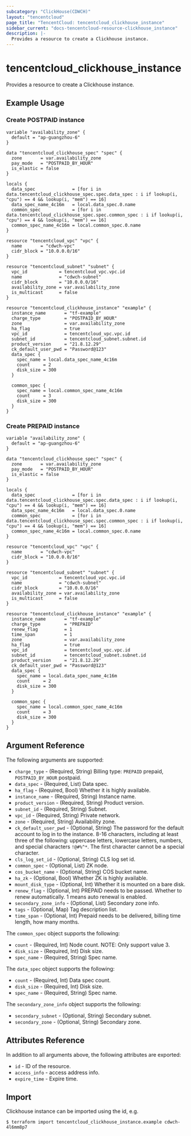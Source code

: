 ```yaml
---
subcategory: "ClickHouse(CDWCH)"
layout: "tencentcloud"
page_title: "TencentCloud: tencentcloud_clickhouse_instance"
sidebar_current: "docs-tencentcloud-resource-clickhouse_instance"
description: |-
  Provides a resource to create a Clickhouse instance.
---
```


# tencentcloud_clickhouse_instance

Provides a resource to create a Clickhouse instance.

## Example Usage

### Create POSTPAID instance

```hcl
variable "availability_zone" {
  default = "ap-guangzhou-6"
}

data "tencentcloud_clickhouse_spec" "spec" {
  zone       = var.availability_zone
  pay_mode   = "POSTPAID_BY_HOUR"
  is_elastic = false
}

locals {
  data_spec              = [for i in data.tencentcloud_clickhouse_spec.spec.data_spec : i if lookup(i, "cpu") == 4 && lookup(i, "mem") == 16]
  data_spec_name_4c16m   = local.data_spec.0.name
  common_spec            = [for i in data.tencentcloud_clickhouse_spec.spec.common_spec : i if lookup(i, "cpu") == 4 && lookup(i, "mem") == 16]
  common_spec_name_4c16m = local.common_spec.0.name
}

resource "tencentcloud_vpc" "vpc" {
  name       = "cdwch-vpc"
  cidr_block = "10.0.0.0/16"
}

resource "tencentcloud_subnet" "subnet" {
  vpc_id            = tencentcloud_vpc.vpc.id
  name              = "cdwch-subnet"
  cidr_block        = "10.0.0.0/16"
  availability_zone = var.availability_zone
  is_multicast      = false
}

resource "tencentcloud_clickhouse_instance" "example" {
  instance_name       = "tf-example"
  charge_type         = "POSTPAID_BY_HOUR"
  zone                = var.availability_zone
  ha_flag             = true
  vpc_id              = tencentcloud_vpc.vpc.id
  subnet_id           = tencentcloud_subnet.subnet.id
  product_version     = "21.8.12.29"
  ck_default_user_pwd = "Password@123"
  data_spec {
    spec_name = local.data_spec_name_4c16m
    count     = 2
    disk_size = 300
  }

  common_spec {
    spec_name = local.common_spec_name_4c16m
    count     = 3
    disk_size = 300
  }
}
```

### Create PREPAID instance

```hcl
variable "availability_zone" {
  default = "ap-guangzhou-6"
}

data "tencentcloud_clickhouse_spec" "spec" {
  zone       = var.availability_zone
  pay_mode   = "POSTPAID_BY_HOUR"
  is_elastic = false
}

locals {
  data_spec              = [for i in data.tencentcloud_clickhouse_spec.spec.data_spec : i if lookup(i, "cpu") == 4 && lookup(i, "mem") == 16]
  data_spec_name_4c16m   = local.data_spec.0.name
  common_spec            = [for i in data.tencentcloud_clickhouse_spec.spec.common_spec : i if lookup(i, "cpu") == 4 && lookup(i, "mem") == 16]
  common_spec_name_4c16m = local.common_spec.0.name
}

resource "tencentcloud_vpc" "vpc" {
  name       = "cdwch-vpc"
  cidr_block = "10.0.0.0/16"
}

resource "tencentcloud_subnet" "subnet" {
  vpc_id            = tencentcloud_vpc.vpc.id
  name              = "cdwch-subnet"
  cidr_block        = "10.0.0.0/16"
  availability_zone = var.availability_zone
  is_multicast      = false
}

resource "tencentcloud_clickhouse_instance" "example" {
  instance_name       = "tf-example"
  charge_type         = "PREPAID"
  renew_flag          = 1
  time_span           = 1
  zone                = var.availability_zone
  ha_flag             = true
  vpc_id              = tencentcloud_vpc.vpc.id
  subnet_id           = tencentcloud_subnet.subnet.id
  product_version     = "21.8.12.29"
  ck_default_user_pwd = "Password@123"
  data_spec {
    spec_name = local.data_spec_name_4c16m
    count     = 2
    disk_size = 300
  }

  common_spec {
    spec_name = local.common_spec_name_4c16m
    count     = 3
    disk_size = 300
  }
}
```

## Argument Reference

The following arguments are supported:

* `charge_type` - (Required, String) Billing type: `PREPAID` prepaid, `POSTPAID_BY_HOUR` postpaid.
* `data_spec` - (Required, List) Data spec.
* `ha_flag` - (Required, Bool) Whether it is highly available.
* `instance_name` - (Required, String) Instance name.
* `product_version` - (Required, String) Product version.
* `subnet_id` - (Required, String) Subnet.
* `vpc_id` - (Required, String) Private network.
* `zone` - (Required, String) Availability zone.
* `ck_default_user_pwd` - (Optional, String) The password for the default account to log in to the instance. 8-16 characters, including at least three of the following: uppercase letters, lowercase letters, numbers, and special characters `!@#%^*`. The first character cannot be a special character.
* `cls_log_set_id` - (Optional, String) CLS log set id.
* `common_spec` - (Optional, List) ZK node.
* `cos_bucket_name` - (Optional, String) COS bucket name.
* `ha_zk` - (Optional, Bool) Whether ZK is highly available.
* `mount_disk_type` - (Optional, Int) Whether it is mounted on a bare disk.
* `renew_flag` - (Optional, Int) PREPAID needs to be passed. Whether to renew automatically. 1 means auto renewal is enabled.
* `secondary_zone_info` - (Optional, List) Secondary zone info.
* `tags` - (Optional, Map) Tag description list.
* `time_span` - (Optional, Int) Prepaid needs to be delivered, billing time length, how many months.

The `common_spec` object supports the following:

* `count` - (Required, Int) Node count. NOTE: Only support value 3.
* `disk_size` - (Required, Int) Disk size.
* `spec_name` - (Required, String) Spec name.

The `data_spec` object supports the following:

* `count` - (Required, Int) Data spec count.
* `disk_size` - (Required, Int) Disk size.
* `spec_name` - (Required, String) Spec name.

The `secondary_zone_info` object supports the following:

* `secondary_subnet` - (Optional, String) Secondary subnet.
* `secondary_zone` - (Optional, String) Secondary zone.

## Attributes Reference

In addition to all arguments above, the following attributes are exported:

* `id` - ID of the resource.
* `access_info` - access address info.
* `expire_time` - Expire time.


## Import

Clickhouse instance can be imported using the id, e.g.

```
$ terraform import tencentcloud_clickhouse_instance.example cdwch-4l6mm8p7
```

